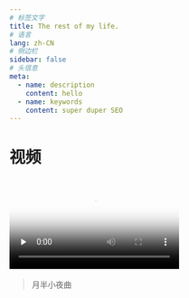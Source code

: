 ```yaml
---
# 标签文字
title: The rest of my life.
# 语言
lang: zh-CN
# 侧边栏
sidebar: false
# 头信息
meta:
  - name: description
    content: hello
  - name: keywords
    content: super duper SEO
---
```


# 视频

## <video id="video" controls="" preload="none" poster="/photo/600x600.png"> <source id="mp4" src="/video/a.mp4" type="video/mp4"> </video>
> 月半小夜曲
